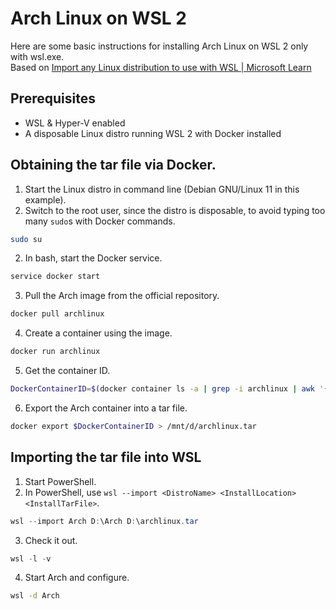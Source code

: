 # Arch Linux on WSL 2
Here are some basic instructions for installing Arch Linux on WSL 2 only with wsl.exe.  
Based on [Import any Linux distribution to use with WSL | Microsoft Learn](https://learn.microsoft.com/en-us/windows/wsl/use-custom-distro)


## Prerequisites
- WSL & Hyper-V enabled
- A disposable Linux distro running WSL 2 with Docker installed


## Obtaining the tar file via Docker.
1. Start the Linux distro in command line (Debian GNU/Linux 11 in this example).
2. Switch to the root user, since the distro is disposable, to avoid typing too many `sudo`s with Docker commands.
```bash
sudo su
```
2. In bash, start the Docker service.
```bash
service docker start
```
3. Pull the Arch image from the official repository.
```bash
docker pull archlinux
```
4. Create a container using the image.
```bash
docker run archlinux
```
5. Get the container ID.
```bash
DockerContainerID=$(docker container ls -a | grep -i archlinux | awk '{print $1}')
```
6. Export the Arch container into a tar file.
```bash
docker export $DockerContainerID > /mnt/d/archlinux.tar
```
## Importing the tar file into WSL
1. Start PowerShell.
2. In PowerShell, use `wsl --import <DistroName> <InstallLocation> <InstallTarFile>`.
```PowerShell
wsl --import Arch D:\Arch D:\archlinux.tar
```
3. Check it out.
```Powershell
wsl -l -v
```
4. Start Arch and configure.
```bash
wsl -d Arch
```
